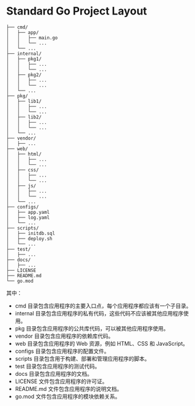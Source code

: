 # Standard Go Project Layout
 ```
 ├── cmd/
│   ├── app/
│   │   ├── main.go
│   │   └── ...
│   └── ...
├── internal/
│   ├── pkg1/
│   │   ├── ...
│   │   └── ...
│   ├── pkg2/
│   │   ├── ...
│   │   └── ...
│   └── ...
├── pkg/
│   ├── lib1/
│   │   ├── ...
│   │   └── ...
│   ├── lib2/
│   │   ├── ...
│   │   └── ...
│   └── ...
├── vendor/
│   ├── ...
├── web/
│   ├── html/
│   │   ├── ...
│   │   └── ...
│   ├── css/
│   │   ├── ...
│   │   └── ...
│   ├── js/
│   │   ├── ...
│   │   └── ...
│   └── ...
├── configs/
│   ├── app.yaml
│   ├── log.yaml
│   └── ...
├── scripts/
│   ├── initdb.sql
│   ├── deploy.sh
│   └── ...
├── test/
│   ├── ...
├── docs/
│   ├── ...
├── LICENSE
├── README.md
└── go.mod

 ```
其中：

- cmd 目录包含应用程序的主要入口点，每个应用程序都应该有一个子目录。
- internal 目录包含应用程序的私有代码，这些代码不应该被其他应用程序使用。
- pkg 目录包含应用程序的公共库代码，可以被其他应用程序使用。
- vendor 目录包含应用程序的依赖库代码。
- web 目录包含应用程序的 Web 资源，例如 HTML、CSS 和 JavaScript。
- configs 目录包含应用程序的配置文件。
- scripts 目录包含用于构建、部署和管理应用程序的脚本。
- test 目录包含应用程序的测试代码。
- docs 目录包含应用程序的文档。
- LICENSE 文件包含应用程序的许可证。
- README.md 文件包含应用程序的说明文档。
- go.mod 文件包含应用程序的模块依赖关系。
